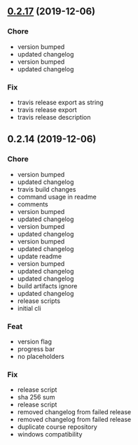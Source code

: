 
<a name="0.2.17"></a>
## [0.2.17](https://github.com/ajdnik/decrypo/compare/0.2.14...0.2.17) (2019-12-06)

### Chore

* version bumped
* updated changelog
* version bumped
* updated changelog

### Fix

* travis release export as string
* travis release export
* travis release description


<a name="0.2.14"></a>
## 0.2.14 (2019-12-06)

### Chore

* version bumped
* updated changelog
* travis build changes
* command usage in readme
* comments
* version bumped
* updated changelog
* version bumped
* updated changelog
* version bumped
* updated changelog
* update readme
* version bumped
* updated changelog
* updated changelog
* build artifacts ignore
* updated changelog
* release scripts
* initial cli

### Feat

* version flag
* progress bar
* no placeholders

### Fix

* release script
* sha 256 sum
* release script
* removed changelog from failed release
* removed changelog from failed release
* duplicate course repository
* windows compatibility

